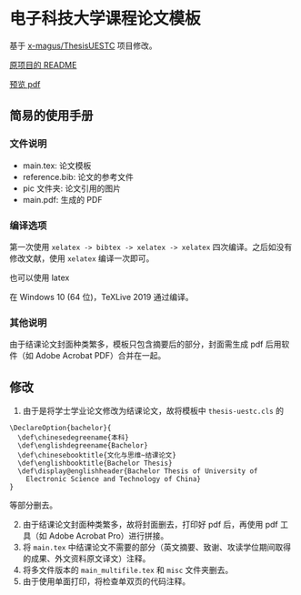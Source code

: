 # 电子科技大学课程论文模板

基于 [x-magus/ThesisUESTC](https://github.com/x-magus/ThesisUESTC) 项目修改。

[原项目的 README](https://github.com/x-magus/ThesisUESTC/blob/master/README.md)

[预览 pdf](https://github.com/lyh543/UESTC_LaTeX_Template/blob/master/Course_Thesis/main.pdf)

## 简易的使用手册

### 文件说明

* main.tex: 论文模板
* reference.bib: 论文的参考文件
* pic 文件夹: 论文引用的图片
* main.pdf: 生成的 PDF

### 编译选项

第一次使用 `xelatex -> bibtex -> xelatex -> xelatex` 四次编译。之后如没有修改文献，使用 `xelatex` 编译一次即可。

也可以使用 latex

在 Windows 10 (64 位)，TeXLive 2019 通过编译。

### 其他说明

由于结课论文封面种类繁多，模板只包含摘要后的部分，封面需生成 pdf 后用软件（如 Adobe Acrobat PDF）合并在一起。

## 修改

1. 由于是将学士学业论文修改为结课论文，故将模板中 `thesis-uestc.cls` 的

```
\DeclareOption{bachelor}{
  \def\chinesedegreename{本科}
  \def\englishdegreename{Bachelor}
  \def\chinesebooktitle{文化与思维~结课论文}
  \def\englishbooktitle{Bachelor Thesis}
  \def\display@englishheader{Bachelor Thesis of University of
    Electronic Science and Technology of China}
}
```

等部分删去。

2. 由于结课论文封面种类繁多，故将封面删去，打印好 pdf 后，再使用 pdf 工具（如 Adobe Acrobat Pro）进行拼接。
3. 将 `main.tex` 中结课论文不需要的部分（英文摘要、致谢、攻读学位期间取得的成果、外文资料原文译文）注释。
4. 将多文件版本的 `main_multifile.tex` 和 `misc` 文件夹删去。
5. 由于使用单面打印，将检查单双页的代码注释。